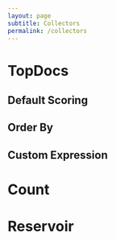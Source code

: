 ```yaml
---
layout: page
subtitle: Collectors
permalink: /collectors
---
```

# TopDocs
## Default Scoring

## Order By

## Custom Expression 

# Count

# Reservoir
